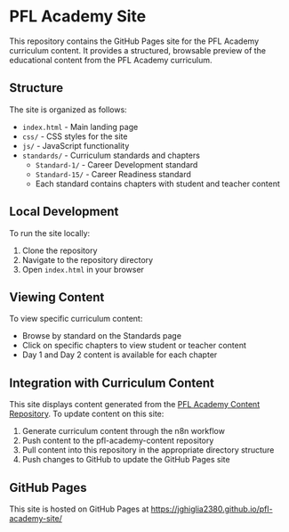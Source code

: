 # PFL Academy Site

This repository contains the GitHub Pages site for the PFL Academy curriculum content. It provides a structured, browsable preview of the educational content from the PFL Academy curriculum.

## Structure

The site is organized as follows:

- `index.html` - Main landing page
- `css/` - CSS styles for the site
- `js/` - JavaScript functionality
- `standards/` - Curriculum standards and chapters
  - `Standard-1/` - Career Development standard
  - `Standard-15/` - Career Readiness standard
  - Each standard contains chapters with student and teacher content

## Local Development

To run the site locally:

1. Clone the repository
2. Navigate to the repository directory
3. Open `index.html` in your browser

## Viewing Content

To view specific curriculum content:

- Browse by standard on the Standards page
- Click on specific chapters to view student or teacher content
- Day 1 and Day 2 content is available for each chapter

## Integration with Curriculum Content

This site displays content generated from the [PFL Academy Content Repository](https://github.com/jghiglia2380/pfl-academy-content). To update content on this site:

1. Generate curriculum content through the n8n workflow
2. Push content to the pfl-academy-content repository
3. Pull content into this repository in the appropriate directory structure
4. Push changes to GitHub to update the GitHub Pages site

## GitHub Pages

This site is hosted on GitHub Pages at https://jghiglia2380.github.io/pfl-academy-site/
